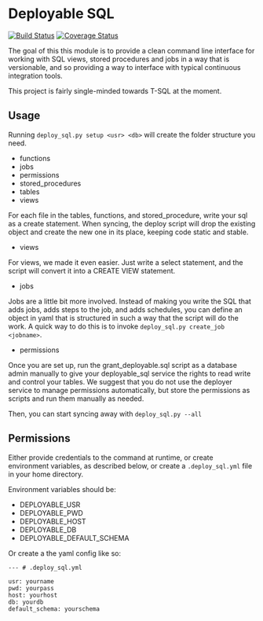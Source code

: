 Deployable SQL
==============

[![Build Status](https://travis-ci.org/danie1cohen/deployable_sql.svg?branch=master)](https://travis-ci.org/danie1cohen/deployable_sql)
[![Coverage Status](https://coveralls.io/repos/github/danie1cohen/deployable_sql/badge.svg?branch=master)](https://coveralls.io/github/danie1cohen/deployable_sql?branch=master)

The goal of this this module is to provide a clean command line interface for
working with SQL views, stored procedures and jobs in a way that is versionable,
and so providing a way to interface with typical continuous integration tools.

This project is fairly single-minded towards T-SQL at the moment.

## Usage

Running `deploy_sql.py setup <usr> <db>` will create the folder structure you need.

* functions
* jobs
* permissions
* stored_procedures
* tables
* views

For each file in the tables, functions, and stored_procedure, write your sql as a
create statement. When syncing, the deploy script will drop the existing object
and create the new one in its place, keeping code static and stable.

* views

For views, we made it even easier.  Just write a select statement, and the
script will convert it into a CREATE VIEW statement.

* jobs

Jobs are a little bit more involved.  Instead of making you write the SQL that
adds jobs, adds steps to the job, and adds schedules, you can define an object
in yaml that is structured in such a way that the script will do the work. A
quick way to do this is to invoke `deploy_sql.py create_job <jobname>`.

* permissions

Once you are set up, run the grant_deployable.sql script as a database admin
manually to give your deployable_sql service the rights to read write and
control your tables.  We suggest that you do not use the deployer service to
manage permissions automatically, but store the permissions as scripts and run
them manually as needed.

Then, you can start syncing away with `deploy_sql.py --all`

## Permissions

Either provide credentials to the command at runtime, or create environment
variables, as described below, or create a `.deploy_sql.yml` file in your home
directory.  

Environment variables should be:

* DEPLOYABLE_USR
* DEPLOYABLE_PWD
* DEPLOYABLE_HOST
* DEPLOYABLE_DB
* DEPLOYABLE_DEFAULT_SCHEMA

Or create a the yaml config like so:

    --- # .deploy_sql.yml

    usr: yourname
    pwd: yourpass
    host: yourhost
    db: yourdb
    default_schema: yourschema
